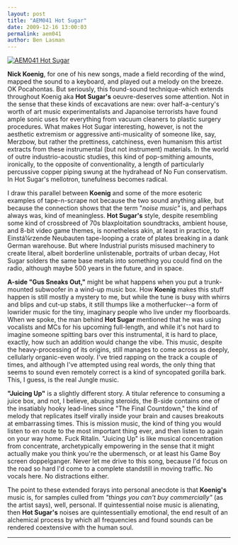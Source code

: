 ```yaml
---
layout: post
title: "AEM041 Hot Sugar"
date: 2009-12-16 13:00:03
permalink: aem041
author: Ben Lasman
---
```

[![AEM041 Hot Sugar](https://ampeater.s3.amazonaws.com/aem041/hot-sugar-600x564.jpg)](https://ampeater.s3.amazonaws.com/aem041/hot-sugar-600x564.jpg)

**Nick Koenig**, for one of his new songs, made a field recording of the wind, mapped the sound to a keyboard, and played out a melody on the breeze. OK Pocahontas. But seriously, this found-sound technique-which extends throughout Koenig aka **Hot Sugar's** oeuvre-deserves some attention. Not in the sense that these kinds of excavations are new: over half-a-century's worth of art music experimentalists and Japanoise terrorists have found ample sonic uses for everything from vacuum cleaners to plastic surgery procedures. What makes Hot Sugar interesting, however, is not the aesthetic extremism or aggressive anti-musicality of someone like, say, Merzbow, but rather the prettiness, catchiness, even humanism this artist extracts from these instrumental (but not instrument) materials. In the world of outre industrio-acoustic studies, this kind of pop-smithing amounts, ironically, to the opposite of conventionality, a length of particularly percussive copper piping swung at the hydrahead of No Fun conservatism. In Hot Sugar's mellotron, tunefulness becomes radical.

<!-- more -->

I draw this parallel between **Koenig** and some of the more esoteric examples of tape-n-scrape not because the two sound anything alike, but because the connection shows that the term "_noise music"_ is, and perhaps always was, kind of meaningless. **Hot Sugar's** style, despite resembling some kind of crossbreed of 70s blaxploitation soundtracks, ambient house, and 8-bit video game themes, is nonetheless akin, at least in practice, to Einstá¼rzende Neubauten tape-looping a crate of plates breaking in a dank German warehouse. But where Industrial purists misused machinery to create literal, albeit borderline unlistenable, portraits of urban decay, Hot Sugar solders the same base metals into something you could find on the radio, although maybe 500 years in the future, and in space.

**A-side "Gus Sneaks Out,"** might be what happens when you put a trunk-mounted subwoofer in a wind-up music box. How **Koenig** makes this stuff happen is still mostly a mystery to me, but while the tune is busy with whirrs and blips and cut-up stabs, it still thumps like a motherfucker--a form of lowrider music for the tiny, imaginary people who live under my floorboards. When we spoke, the man behind **Hot Sugar** mentioned that he was using vocalists and MCs for his upcoming full-length, and while it's not hard to imagine someone spitting bars over this instrumental, it is hard to place, exactly, how such an addition would change the vibe. This music, despite the heavy-processing of its origins, still manages to come across as deeply, cellularly organic-even wooly. I've tried rapping on the track a couple of times, and although I've attempted using real words, the only thing that seems to sound even remotely correct is a kind of syncopated gorilla bark. This, I guess, is the real Jungle music.

**"Juicing Up"** is a slightly different story. A titular reference to consuming a juice box, and not, I believe, abusing steroids, the B-side contains one of the insatiably hooky lead-lines since "The Final Countdown," the kind of melody that replicates itself virally inside your brain and causes breakouts at embarrassing times. This is mission music, the kind of thing you would listen to en route to the most important thing ever, and then listen to again on your way home. Fuck Ritalin. "Juicing Up" is like musical concentration from concentrate, archetypically empowering in the sense that it might actually make you think you're the ubermensch, or at least his Game Boy screen doppelganger. Never let me drive to this song, because I'd focus on the road so hard I'd come to a complete standstill in moving traffic. No vocals here. No distractions either.

The point to these extended forays into personal anecdote is that **Koenig's** music is, for samples culled from _"things you can't buy commercially"_ (as the artist says), well, personal. If quintessential noise music is alienating, then **Hot Sugar's** noises are quintessentially emotional, the end result of an alchemical process by which all frequencies and found sounds can be rendered coextensive with the human soul.

---

